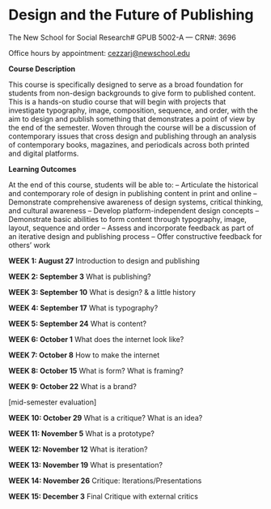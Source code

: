 # **Design and the Future of Publishing**
The New School for Social Research#
GPUB 5002-A — CRN#: 3696

Office hours by appointment: cezzarj@newschool.edu



**Course Description**

This course is specifically designed to serve as a broad foundation for students from non-design backgrounds 
to give form to published content. This is a hands-on studio course that will begin with projects that investigate typography, image, composition, sequence, and order, with the aim to design and publish something that demonstrates a point of view by the end of the semester. Woven through the course will be a discussion of contemporary issues that cross design and publishing through an analysis of contemporary books, magazines, and periodicals across both printed and digital platforms.


**Learning Outcomes**

At the end of this course, students will be able to:
– Articulate the historical and contemporary role of design in publishing content in print and online
– Demonstrate comprehensive awareness of design systems, critical thinking, and cultural awareness
– Develop platform-independent design concepts
– Demonstrate basic abilities to form content through typography, image, layout, sequence and order
– Assess and incorporate feedback as part of an iterative design and publishing process
– Offer constructive feedback for others’ work


**WEEK 1: August 27** Introduction to design and publishing

**WEEK 2: September 3** What is publishing? 

**WEEK 3: September 10** What is design? & a little history

**WEEK 4: September 17** What is typography?

**WEEK 5: September 24** What is content?

**WEEK 6: October 1** What does the internet look like?

**WEEK 7: October 8** How to make the internet

**WEEK 8: October 15** What is form? What is framing?

**WEEK 9: October 22** What is a brand? 

[mid-semester evaluation]

**WEEK 10: October 29** What is a critique? What is an idea?

**WEEK 11: November 5** What is a prototype?

**WEEK 12: November 12** What is iteration?

**WEEK 13: November 19** What is presentation?

**WEEK 14: November 26** Critique: Iterations/Presentations

**WEEK 15: December 3** Final Critique with external critics


